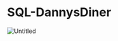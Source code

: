 # SQL-DannysDiner
![Untitled](https://github.com/eugenenguyn/SQL-DannysDiner/assets/134667107/f3e84d28-8842-461e-bbd4-227d3d429917)
